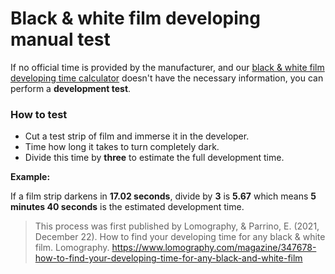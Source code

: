 # Black & white film developing manual test

If no official time is provided by the manufacturer, and our [black & white film developing time calculator](/appendix/black-and-white-film-developing-time-calculator) doesn't have the necessary information, you can perform a **development test**.

### How to test
- Cut a test strip of film and immerse it in the developer.
- Time how long it takes to turn completely dark.
- Divide this time by **three** to estimate the full development time.

**Example:**

If a film strip darkens in **17.02 seconds**, divide by **3** is **5.67** which means **5 minutes 40 seconds** is the estimated development time.

> This process was first published by Lomography, & Parrino, E. (2021, December 22). How to find your developing time for any black & white film. Lomography. https://www.lomography.com/magazine/347678-how-to-find-your-developing-time-for-any-black-and-white-film